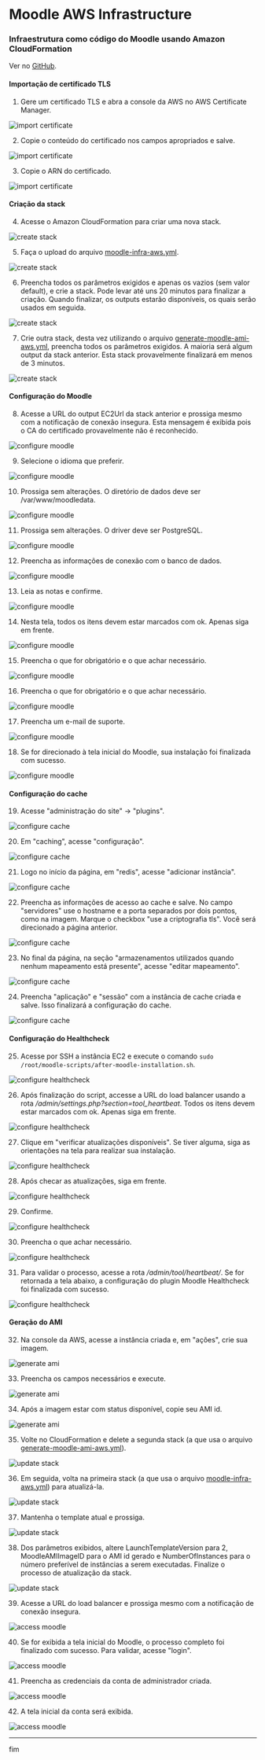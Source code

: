 # Moodle AWS Infrastructure

### Infraestrutura como código do Moodle usando Amazon CloudFormation

Ver no [GitHub](https://github.com/vitor-msp/moodle-infra).

#### Importação de certificado TLS

1. Gere um certificado TLS e abra a console da AWS no AWS Certificate Manager.

![import certificate](images/1-import-certificate.png)

2. Copie o conteúdo do certificado nos campos apropriados e salve.

![import certificate](images/2-import-certificate.png)

3. Copie o ARN do certificado.

![import certificate](images/3-import-certificate.png)

#### Criação da stack

4. Acesse o Amazon CloudFormation para criar uma nova stack.

![create stack](images/4-create-stack.png)

5. Faça o upload do arquivo [moodle-infra-aws.yml](moodle-infra-aws.yml).

![create stack](images/5-create-stack.png)

6. Preencha todos os parâmetros exigidos e apenas os vazios (sem valor default), e crie a stack. Pode levar até uns 20 minutos para finalizar a criação. Quando finalizar, os outputs estarão disponíveis, os quais serão usados em seguida.

![create stack](images/6-create-stack.png)

7. Crie outra stack, desta vez utilizando o arquivo [generate-moodle-ami-aws.yml](generate-moodle-ami-aws.yml), preencha todos os parâmetros exigidos. A maioria será algum output da stack anterior. Esta stack provavelmente finalizará em menos de 3 minutos.

![create stack](images/7-create-stack.png)

#### Configuração do Moodle

8. Acesse a URL do output EC2Url da stack anterior e prossiga mesmo com a notificação de conexão insegura. Esta mensagem é exibida pois o CA do certificado provavelmente não é reconhecido.

![configure moodle](images/8-configure-moodle.png)

9. Selecione o idioma que preferir.

![configure moodle](images/9-configure-moodle.png)

10. Prossiga sem alterações. O diretório de dados deve ser /var/www/moodledata.

![configure moodle](images/10-configure-moodle.png)

11. Prossiga sem alterações. O driver deve ser PostgreSQL.

![configure moodle](images/11-configure-moodle.png)

12. Preencha as informações de conexão com o banco de dados.

![configure moodle](images/12-configure-moodle.png)

13. Leia as notas e confirme.

![configure moodle](images/13-configure-moodle.png)

14. Nesta tela, todos os itens devem estar marcados com ok. Apenas siga em frente.

![configure moodle](images/14-configure-moodle.png)

15. Preencha o que for obrigatório e o que achar necessário.

![configure moodle](images/15-configure-moodle.png)

16. Preencha o que for obrigatório e o que achar necessário.

![configure moodle](images/16-configure-moodle.png)

17.  Preencha um e-mail de suporte.

![configure moodle](images/17-configure-moodle.png)

18. Se for direcionado à tela inicial do Moodle, sua instalação foi finalizada com sucesso.

![configure moodle](images/18-configure-moodle.png)

#### Configuração do cache

19. Acesse "administração do site" -> "plugins".

![configure cache](images/19-configure-cache.png)

20. Em "caching", acesse "configuração".

![configure cache](images/20-configure-cache.png)

21. Logo no início da página, em "redis", acesse "adicionar instância".

![configure cache](images/21-configure-cache.png)

22. Preencha as informações de acesso ao cache e salve. No campo "servidores" use o hostname e a porta separados por dois pontos, como na imagem. Marque o checkbox "use a criptografia tls". Você será direcionado a página anterior.

![configure cache](images/22-configure-cache.png)

23. No final da página, na seção "armazenamentos utilizados quando nenhum mapeamento está presente", acesse "editar mapeamento".

![configure cache](images/23-configure-cache.png)

24. Preencha "aplicação" e "sessão" com a instância de cache criada e salve. Isso finalizará a configuração do cache.

![configure cache](images/24-configure-cache.png)

#### Configuração do Healthcheck

25. Acesse por SSH a instância EC2 e execute o comando `sudo /root/moodle-scripts/after-moodle-installation.sh`.

![configure healthcheck](images/25-configure-healthcheck.png)

26. Após finalização do script, accesse a URL do load balancer usando a rota */admin/settings.php?section=tool_heartbeat*. Todos os itens devem estar marcados com ok. Apenas siga em frente.

![configure healthcheck](images/26-configure-healthcheck.png)

27. Clique em "verificar atualizações disponíveis". Se tiver alguma, siga as orientações na tela para realizar sua instalação.

![configure healthcheck](images/27-configure-healthcheck.png)

28. Após checar as atualizações, siga em frente.

![configure healthcheck](images/28-configure-healthcheck.png)

29. Confirme.

![configure healthcheck](images/29-configure-healthcheck.png)

30. Preencha o que achar necessário.

![configure healthcheck](images/30-configure-healthcheck.png)

31.  Para validar o processo, acesse a rota */admin/tool/heartbeat/*. Se for retornada a tela abaixo, a configuração do plugin Moodle Healthcheck foi finalizada com sucesso.

![configure healthcheck](images/31-configure-healthcheck.png)

#### Geração do AMI

32.  Na console da AWS, acesse a instância criada e, em "ações", crie sua imagem.

![generate ami](images/32-generate-ami.png)

33. Preencha os campos necessários e execute.

![generate ami](images/33-generate-ami.png)

34. Após a imagem estar com status disponível, copie seu AMI id.

![generate ami](images/34-generate-ami.png)

35. Volte no CloudFormation e delete a segunda stack (a que usa o arquivo [generate-moodle-ami-aws.yml](generate-moodle-ami-aws.yml)).

![update stack](images/35-update-stack.png)

36. Em seguida, volta na primeira stack (a que usa o arquivo [moodle-infra-aws.yml](moodle-infra-aws.yml)) para atualizá-la.

![update stack](images/36-update-stack.png)

37. Mantenha o template atual e prossiga.

![update stack](images/37-update-stack.png)

38. Dos parâmetros exibidos, altere LaunchTemplateVersion para 2, MoodleAMIImageID para o AMI id gerado e NumberOfInstances para o número preferível de instâncias a serem executadas. Finalize o processo de atualização da stack.

![update stack](images/38-update-stack.png)

39. Acesse a URL do load balancer e prossiga mesmo com a notificação de conexão insegura.

![access moodle](images/39-access-moodle.png)

40. Se for exibida a tela inicial do Moodle, o processo completo foi finalizado com sucesso. Para validar, acesse "login".

![access moodle](images/40-access-moodle.png)

41. Preencha as credenciais da conta de administrador criada.

![access moodle](images/41-access-moodle.png)

42.  A tela inicial da conta será exibida.

![access moodle](images/42-access-moodle.png)

---

fim